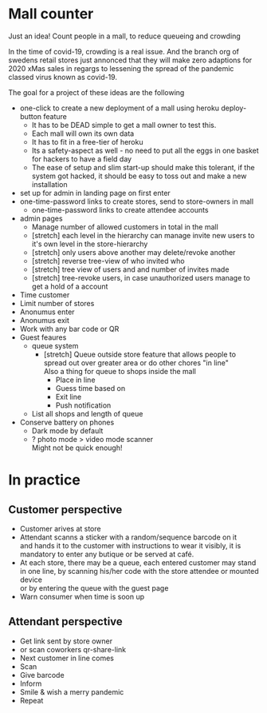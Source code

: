# Mall counter
Just an idea!
Count people in a mall, to reduce queueing and crowding

In the time of covid-19, crowding is a real issue. And the branch org of swedens retail stores just annonced that they will make zero adaptions for 2020 xMas sales in regargs to lessening the spread of the pandemic classed virus known as covid-19.

The goal for a project of these ideas are the following

* one-click to create a new deployment of a mall using heroku deploy-button feature  
  * It has to be DEAD simple to get a mall owner to test this. 
  * Each mall will own its own data
  * It has to fit in a free-tier of heroku
  * Its a safety-aspect as well - no need to put all the eggs in one basket for hackers to have a field day
  * The ease of setup and slim start-up should make this tolerant, if the system got hacked, it should be easy to toss out and make a new installation
* set up for admin in landing page on first enter
* one-time-password links to create stores, send to store-owners in mall
  * one-time-password links to create attendee accounts
* admin pages
  * Manage number of allowed customers in total in the mall
  * [stretch] each level in the hierarchy can manage invite new users to it's own level in the store-hierarchy
  * [stretch] only users above another may delete/revoke another
  * [stretch] reverse tree-view of who invited who
  * [stretch] tree view of users and and number of invites made
  * [stretch] tree-revoke users, in case unauthorized users manage to get a hold of a account
* Time customer
* Limit number of stores
* Anonumus enter
* Anonumus exit
* Work with any bar code or QR
* Guest feaures
  * queue system
    * [stretch] Queue outside store feature that allows people to spread out over greater area or do other chores "in line"  
    Also a thing for queue to shops inside the mall
      * Place in line
      * Guess time based on
      * Exit line
      * Push notification
  * List all shops and length of queue 
* Conserve battery on phones
  * Dark mode by default
  * ? photo mode > video mode scanner  
    Might not be quick enough!


# In practice
## Customer perspective
* Customer arives at store
* Attendant scanns a sticker with a random/sequence barcode on it  
and hands it to the customer with instructions to wear it visibly, it is mandatory to enter any butique or be served at café.
* At each store, there may be a queue, each entered customer may stand in one line, by scanning his/her code with the store attendee or mounted device  
or by entering the queue with the guest page
* Warn consumer when time is soon up

## Attendant perspective
* Get link sent by store owner
* or scan coworkers qr-share-link
* Next customer in line comes 
* Scan
* Give barcode 
* Inform
* Smile & wish a merry pandemic
* Repeat
